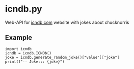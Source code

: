 # icndb.py
Web-API for [icndb.com](https://www.icndb.com) website with jokes about chucknorris

## Example
```python3
import icndb
icndb = icndb.ICNDb()
joke = icndb.generate_random_joke()["value"]["joke"]
print(f"-- Joke::: {joke}")
```
